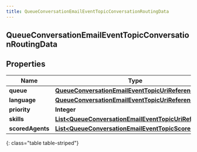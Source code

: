 ```yaml
---
title: QueueConversationEmailEventTopicConversationRoutingData
---
```

## QueueConversationEmailEventTopicConversationRoutingData


## Properties

| Name | Type | Description | Notes |
| ------------ | ------------- | ------------- | ------------- |
| **queue** | <!----><!---->[**QueueConversationEmailEventTopicUriReference**](QueueConversationEmailEventTopicUriReference.html)<!----> |  |  [optional] |
| **language** | <!----><!---->[**QueueConversationEmailEventTopicUriReference**](QueueConversationEmailEventTopicUriReference.html)<!----> |  |  [optional] |
| **priority** | <!----><!---->**Integer**<!----> |  |  [optional] |
| **skills** | <!----><!---->[**List&lt;QueueConversationEmailEventTopicUriReference&gt;**](QueueConversationEmailEventTopicUriReference.html)<!----> |  |  [optional] |
| **scoredAgents** | <!----><!---->[**List&lt;QueueConversationEmailEventTopicScoredAgent&gt;**](QueueConversationEmailEventTopicScoredAgent.html)<!----> |  |  [optional] |
{: class="table table-striped"}



